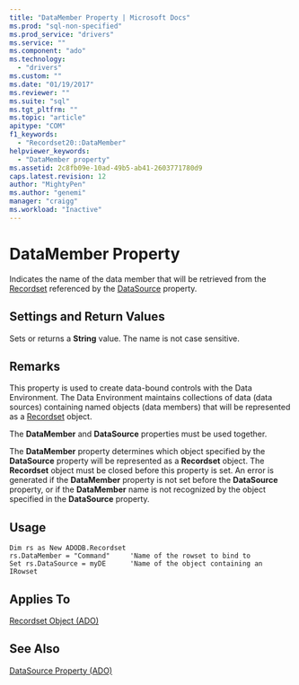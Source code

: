 ```yaml
---
title: "DataMember Property | Microsoft Docs"
ms.prod: "sql-non-specified"
ms.prod_service: "drivers"
ms.service: ""
ms.component: "ado"
ms.technology:
  - "drivers"
ms.custom: ""
ms.date: "01/19/2017"
ms.reviewer: ""
ms.suite: "sql"
ms.tgt_pltfrm: ""
ms.topic: "article"
apitype: "COM"
f1_keywords: 
  - "Recordset20::DataMember"
helpviewer_keywords: 
  - "DataMember property"
ms.assetid: 2c8fb09e-10ad-49b5-ab41-2603771780d9
caps.latest.revision: 12
author: "MightyPen"
ms.author: "genemi"
manager: "craigg"
ms.workload: "Inactive"
---
```

# DataMember Property
Indicates the name of the data member that will be retrieved from the [Recordset](../../../ado/reference/ado-api/recordset-object-ado.md) referenced by the [DataSource](../../../ado/reference/ado-api/datasource-property-ado.md) property.  
  
## Settings and Return Values  
 Sets or returns a **String** value. The name is not case sensitive.  
  
## Remarks  
 This property is used to create data-bound controls with the Data Environment. The Data Environment maintains collections of data (data sources) containing named objects (data members) that will be represented as a [Recordset](../../../ado/reference/ado-api/recordset-object-ado.md) object.  
  
 The **DataMember** and **DataSource** properties must be used together.  
  
 The **DataMember** property determines which object specified by the **DataSource** property will be represented as a **Recordset** object. The **Recordset** object must be closed before this property is set. An error is generated if the **DataMember** property is not set before the **DataSource** property, or if the **DataMember** name is not recognized by the object specified in the **DataSource** property.  
  
## Usage  
  
```  
Dim rs as New ADODB.Recordset  
rs.DataMember = "Command"     'Name of the rowset to bind to  
Set rs.DataSource = myDE      'Name of the object containing an IRowset  
```  
  
## Applies To  
 [Recordset Object (ADO)](../../../ado/reference/ado-api/recordset-object-ado.md)  
  
## See Also  
 [DataSource Property (ADO)](../../../ado/reference/ado-api/datasource-property-ado.md)
